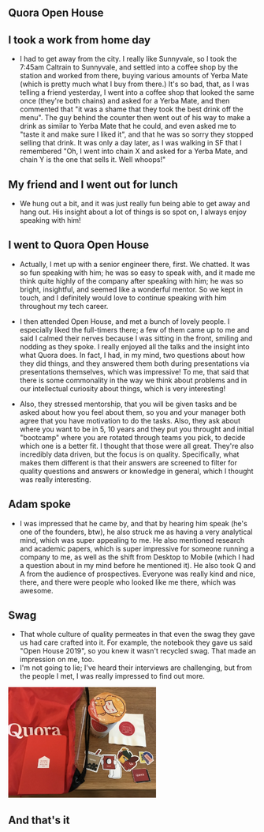 ## Quora Open House 

## I took a work from home day
- I had to get away from the city. I really like Sunnyvale, so I took the 7:45am Caltrain to Sunnyvale, and settled 
  into a coffee shop by the station and worked from there, buying various amounts of Yerba Mate (which is pretty much
  what I buy from there.) It's so bad, that, as I was telling a friend yesterday, I went into a coffee shop that
  looked the same once (they're both chains) and asked for a Yerba Mate, and then commented that "it was a shame
  that they took the best drink off the menu". The guy behind the counter then went out of his way to make a drink
  as similar to Yerba Mate that he could, and even asked me to "taste it and make sure I liked it", and that he 
  was so sorry they stopped selling that drink. It was only a day later, as I was walking in SF that I remembered
  "Oh, I went into chain X and asked for a Yerba Mate, and chain Y is the one that sells it. Well whoops!"
  

## My friend and I went out for lunch 
- We hung out a bit, and it was just really fun being able to get away and hang out. His insight about a lot of things
  is so spot on, I always enjoy speaking with him!
  
## I went to Quora Open House
- Actually, I met up with a senior engineer there, first. We chatted. It was so fun speaking with him; he was so 
  easy to speak with, and it made me think quite highly of the company after speaking with him; he was so bright,
  insightful, and seemed like a wonderful mentor. So we kept in touch, and I definitely would love to continue
  speaking with him throughout my tech career.
  
- I then attended Open House, and met a bunch of lovely people. I especially liked the full-timers there; a few 
  of them came up to me and said I calmed their nerves because I was sitting in the front, smiling and nodding as
  they spoke. I really enjoyed all the talks and the insight into what Quora does. In fact, I had, in my mind,
  two questions about how they did things, and they answered them both during presentations via presentations
  themselves, which was impressive! To me, that said that there is some commonality in the way we think about
  problems and in our intellectual curiosity about things, which is very interesting!
- Also, they stressed mentorship, that you will be given tasks and be asked about how you feel about them,
  so you and your manager both agree that you have motivation to do the tasks. Also, they ask about where you
  want to be in 5, 10 years and they put you throught and initial "bootcamp" where you are rotated through 
  teams you pick, to decide which one is a better fit. I thought that those were all great. They're also
  incredibly data driven, but the focus is on quality. Specifically, what makes them different is that their
  answers are screened to filter for quality questions and answers or knowledge in general, which I thought
  was really interesting.
  
## Adam spoke
- I was impressed that he came by, and that by hearing him speak (he's one of the founders, btw), he also struck me as having a very analytical
  mind, which was super appealing to me. He also mentioned research and academic papers, which is super impressive
  for someone running a company to me, as well as the shift from Desktop to Mobile (which I had a question about
  in my mind before he mentioned it). He also took Q and A from the audience of prospectives. Everyone was really
  kind and nice, there, and there were people who looked like me there, which was awesome. 
  
## Swag
- That whole culture of quality permeates in that even the swag they gave us had care crafted into it. For example,
  the notebook they gave us said "Open House 2019", so you knew it wasn't recycled swag. That made an impression 
  on me, too. 
- I'm not going to lie; I've heard their interviews are challenging, but from the people I met, I was really impressed
  to find out more. 
  
<img src="/images/haskell_talk/quorathing.png" width="300">

## And that's it
 
